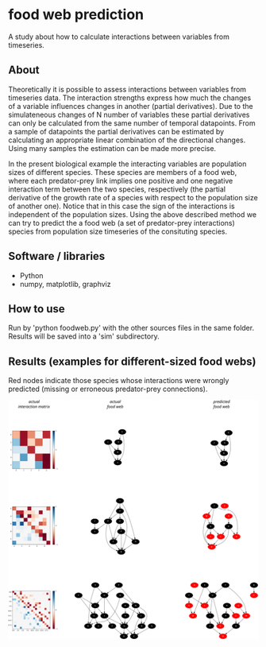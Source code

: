 # food web prediction

A study about how to calculate interactions between variables from timeseries.

## About

Theoretically it is possible to assess interactions between variables from timeseries data.
The interaction strengths express how much the changes of a variable influences changes in another
(partial derivatives). Due to the simulateneous changes of N number of variables these partial derivatives
can only be calculated from the same number of temporal datapoints.
From a sample of datapoints the partial derivatives can be estimated by calculating an appropriate linear combination of the directional changes. Using many samples the estimation can be made more precise.

In the present biological example the interacting variables are population sizes of different species.
These species are members of a food web, where each predator-prey link implies one positive and one negative interaction term
between the two species, respectively (the partial derivative of the growth rate of a species with respect to the population size of another one). Notice that in this case the sign of the interactions is independent of the population sizes.
Using the above described method we can try to predict the a food web (a set of predator-prey interactions) species from population size timeseries of the consituting species.

## Software / libraries
- Python
- numpy, matplotlib, graphviz

## How to use

Run by 'python foodweb.py' with the other sources files in the same folder. 
Results will be saved into a 'sim' subdirectory.

## Results (examples for different-sized food webs)

Red nodes indicate those species whose interactions were wrongly predicted (missing or erroneous predator-prey connections).

![results](https://github.com/peterszabo77/foodweb/blob/master/images/results.svg)
